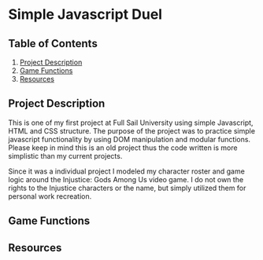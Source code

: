 # Simple Javascript Duel

## Table of Contents

1. [Project Description](#projectdesc)
2. [Game Functions](#functions)
3. [Resources](#resources)

<a name="projectdesc"></a>
## Project Description

This is one of my first project at Full Sail University using simple Javascript, HTML and CSS structure. The purpose of the project was to practice simple javascript functionality by using DOM manipulation and modular functions. Please keep in mind this is an old project thus the code written is more simplistic than my current projects.

Since it was a individual project I modeled my character roster and game logic around the Injustice: Gods Among Us video game. I do not own the rights to the Injustice characters or the name, but simply utilized them for personal work recreation.

<a name="functions"></a>
## Game Functions

<a name="resources"></a>
## Resources
